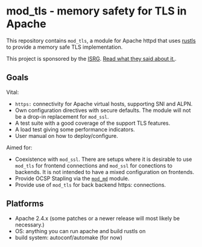 # mod_tls - memory safety for TLS in Apache

This repository contains `mod_tls`, a module for Apache httpd that uses
[rustls](https://github.com/ctz/rustls) to provide a memory safe TLS
implementation.

This project is sponsored by the [ISRG](https://www.abetterinternet.org). 
[Read what they said about it.](https://www.abetterinternet.org/post/memory-safe-tls-apache/).


## Goals

Vital:

 * ```https:``` connectivity for Apache virtual hosts, supporting SNI and ALPN.
 * Own configuration directives with secure defaults. The module will not be a drop-in
   replacement for ```mod_ssl```.
 * A test suite with a good coverage of the support TLS features.
 * A load test giving some performance indicators.
 * User manual on how to deploy/configure.

Aimed for:

 * Coexistence with ```mod_ssl```. There are setups where it is desirable to use
   ```mod_tls``` for frontend connections and ```mod_ssl``` for conections to backends.
   It is not intended to have a mixed configuration on frontends.
 * Provide OCSP Stapling via the [```mod_md```](https://github.com/icing/mod_md) module.
 * Provide use of ```mod_tls``` for back backend https: connections.

## Platforms

 * Apache 2.4.x (some patches or a newer release will most likely be necessary.)
 * OS: anything you can run apache and build rustls on
 * build system: autoconf/automake (for now)
